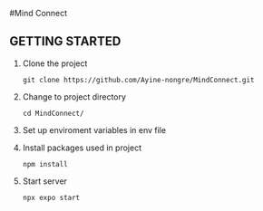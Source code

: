 #Mind Connect

## GETTING STARTED
1. Clone the project
 
   ```
   git clone https://github.com/Ayine-nongre/MindConnect.git
   ```
2. Change to project directory

    ```
    cd MindConnect/
    ```
3. Set up enviroment variables in env file
   
4. Install packages used in project

   ```
   npm install
   ```
5. Start server

    ```
    npx expo start
    ```
